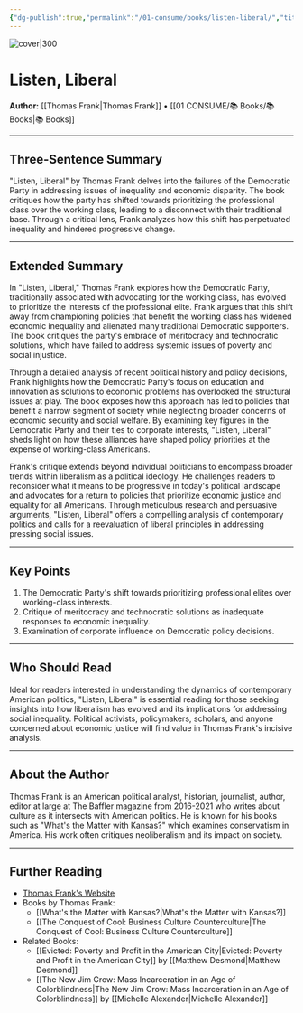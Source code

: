 ```yaml
---
{"dg-publish":true,"permalink":"/01-consume/books/listen-liberal/","title":"Listen, Liberal","tags":["politics","liberalism","inequality"]}
---
```



![cover|300](https://m.media-amazon.com/images/I/81aeXgnGxSL._SL1500_.jpg)

# Listen, Liberal
**Author:** [[Thomas Frank\|Thomas Frank]] • [[01 CONSUME/📚 Books/📚 Books\|📚 Books]]

---

## Three-Sentence Summary
"Listen, Liberal" by Thomas Frank delves into the failures of the Democratic Party in addressing issues of inequality and economic disparity. The book critiques how the party has shifted towards prioritizing the professional class over the working class, leading to a disconnect with their traditional base. Through a critical lens, Frank analyzes how this shift has perpetuated inequality and hindered progressive change.

---

## Extended Summary
In "Listen, Liberal," Thomas Frank explores how the Democratic Party, traditionally associated with advocating for the working class, has evolved to prioritize the interests of the professional elite. Frank argues that this shift away from championing policies that benefit the working class has widened economic inequality and alienated many traditional Democratic supporters. The book critiques the party's embrace of meritocracy and technocratic solutions, which have failed to address systemic issues of poverty and social injustice.

Through a detailed analysis of recent political history and policy decisions, Frank highlights how the Democratic Party's focus on education and innovation as solutions to economic problems has overlooked the structural issues at play. The book exposes how this approach has led to policies that benefit a narrow segment of society while neglecting broader concerns of economic security and social welfare. By examining key figures in the Democratic Party and their ties to corporate interests, "Listen, Liberal" sheds light on how these alliances have shaped policy priorities at the expense of working-class Americans.

Frank's critique extends beyond individual politicians to encompass broader trends within liberalism as a political ideology. He challenges readers to reconsider what it means to be progressive in today's political landscape and advocates for a return to policies that prioritize economic justice and equality for all Americans. Through meticulous research and persuasive arguments, "Listen, Liberal" offers a compelling analysis of contemporary politics and calls for a reevaluation of liberal principles in addressing pressing social issues.

---

## Key Points
1. The Democratic Party's shift towards prioritizing professional elites over working-class interests.
2. Critique of meritocracy and technocratic solutions as inadequate responses to economic inequality.
3. Examination of corporate influence on Democratic policy decisions.

---

## Who Should Read
Ideal for readers interested in understanding the dynamics of contemporary American politics, "Listen, Liberal" is essential reading for those seeking insights into how liberalism has evolved and its implications for addressing social inequality. Political activists, policymakers, scholars, and anyone concerned about economic justice will find value in Thomas Frank's incisive analysis.

---

## About the Author
Thomas Frank is an American political analyst, historian, journalist, author, editor at large at The Baffler magazine from 2016-2021 who writes about culture as it intersects with American politics. He is known for his books such as "What's the Matter with Kansas?" which examines conservatism in America. His work often critiques neoliberalism and its impact on society.

---

## Further Reading
- [Thomas Frank's Website](https://tcfrank.com/)
- Books by Thomas Frank:
  - [[What's the Matter with Kansas?\|What's the Matter with Kansas?]]
  - [[The Conquest of Cool: Business Culture Counterculture\|The Conquest of Cool: Business Culture Counterculture]]
- Related Books:
  - [[Evicted: Poverty and Profit in the American City\|Evicted: Poverty and Profit in the American City]] by [[Matthew Desmond\|Matthew Desmond]]
  - [[The New Jim Crow: Mass Incarceration in an Age of Colorblindness\|The New Jim Crow: Mass Incarceration in an Age of Colorblindness]] by [[Michelle Alexander\|Michelle Alexander]]